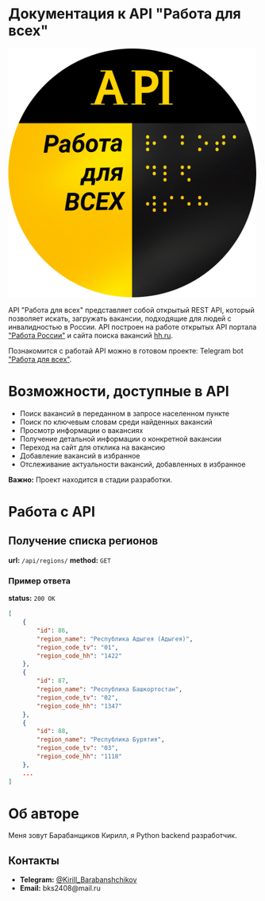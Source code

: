 # Документация к API "Работа для всех"


<img src="pictures\1732094330925.png" alt="На сером фоне надпись в три строки: Работа для всех, API и Работа для всех по брайлю" width="500" height="500">

API "Работа для всех" представляет собой открытый REST API, который позволяет искать, загружать 
вакансии, подходящие для людей с инвалидностью в России. API построен на работе открытых API портала <a href="https://trudvsem.ru/">"Работа России"</a> и сайта поиска вакансий <a href="https://hh.ru/">hh.ru</a>.  

Познакомится с работай API можно в готовом проекте: Telegram bot <a href="https://t.me/work_for_all_people_bot">"Работа для всех"</a>.


# Возможности, доступные в API

<ul>
  <li>Поиск вакансий в переданном в запросе населенном пункте</li>
  <li>Поиск по ключевым словам среди найденных вакансий</li>
  <li>Просмотр информации о вакансиях</li>
  <li>Получение детальной информации о конкретной вакансии</li>
  <li>Переход на сайт для отклика на вакансию</li>
  <li>Добавление вакансий в избранное</li>
  <li>Отслеживание актуальности вакансий, добавленных в избранное</li>
</ul>

**Важно:** Проект находится в стадии разработки.

# Работа с API

## Получение списка регионов

**url:** `/api/regions/`
**method:** `GET`

### Пример ответа
**status:** `200 OK`

```json
[
    {
        "id": 86,
        "region_name": "Республика Адыгея (Адыгея)",
        "region_code_tv": "01",
        "region_code_hh": "1422"
    },
    {
        "id": 87,
        "region_name": "Республика Башкортостан",
        "region_code_tv": "02",
        "region_code_hh": "1347"
    },
    {
        "id": 88,
        "region_name": "Республика Бурятия",
        "region_code_tv": "03",
        "region_code_hh": "1118"
    },
    ...
]
```


# Об авторе

Меня зовут Барабанщиков Кирилл, я Python backend разработчик.

## Контакты

<ul>
  <li><strong>Telegram:</strong> <a href="https://t.me/Kirill_Barabanshchikov">@Kirill_Barabanshchikov</a></li>
  <li><strong>Email:</strong> bks2408@mail.ru</li>
</ul>

